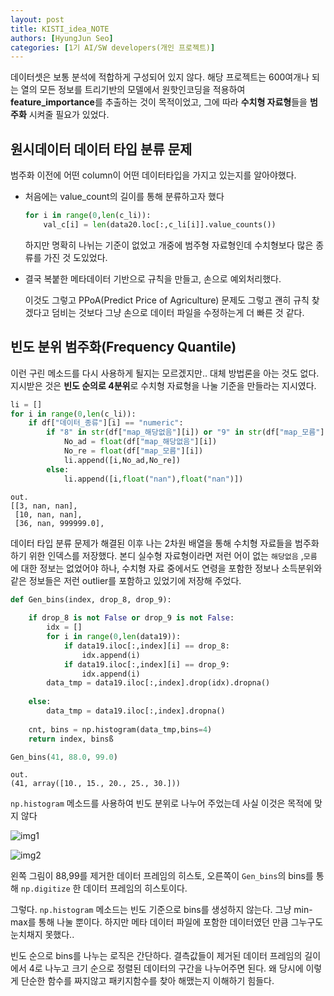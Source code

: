 ```yaml
---
layout: post
title: KISTI_idea_NOTE
authors: [HyungJun Seo]
categories: [1기 AI/SW developers(개인 프로젝트)]
---
```


 데이터셋은 보통 분석에 적합하게 구성되어 있지 않다. 해당 프로젝트는 600여개나 되는 열의 모든 정보를 트리기반의 모델에서 원핫인코딩을 적용하여 **feature_importance**를 추출하는 것이 목적이었고, 그에 따라 **수치형 자료형**들을 **범주화** 시켜줄 필요가 있었다. 

## 원시데이터 데이터 타입 분류 문제

범주화 이전에 어떤 column이 어떤 데이터타입을 가지고 있는지를 알아야했다.

- 처음에는 value_count의 길이를 통해 분류하고자 했다
    
    ```python
    for i in range(0,len(c_li)):    
        val_c[i] = len(data20.loc[:,c_li[i]].value_counts())
    ```
    
    하지만 명확히 나뉘는 기준이 없었고 개중에 범주형 자료형인데 수치형보다 많은 종류를 가진 것 도있었다. 
    
- 결국 복붙한 메타데이터 기반으로 규칙을 만들고, 손으로 예외처리했다.
    
    이것도 그렇고 PPoA(Predict Price of Agriculture) 문제도 그렇고 괜히 규칙 찾겠다고 덤비는 것보다 그냥 손으로 데이터 파일을 수정하는게 더 빠른 것 같다.
    

## 빈도 분위 범주화(Frequency Quantile)

이런 구린 메소드를 다시 사용하게 될지는 모르겠지만.. 대체 방법론을 아는 것도 없다. 지시받은 것은 **빈도 순의로 4분위**로 수치형 자료형을 나눌 기준을 만들라는 지시였다. 

```python
li = []
for i in range(0,len(c_li)):
    if df["데이터_종류"][i] == "numeric":
        if "8" in str(df["map_해당없음"][i]) or "9" in str(df["map_모름"][i]):
            No_ad = float(df["map_해당없음"][i])
            No_re = float(df["map_모름"][i])
            li.append([i,No_ad,No_re])
        else:
            li.append([i,float("nan"),float("nan")])
```

```
out.
[[3, nan, nan],
 [10, nan, nan],
 [36, nan, 999999.0],
```

 

 데이터 타입 분류 문제가 해결된 이후 나는 2차원 배열을 통해 수치형 자료들을 범주화 하기 위한 인덱스를 저장했다. 본디 실수형 자료형이라면 저런 어이 없는 `해당없음` ,`모름` 에 대한 정보는 없었어야 하나, 수치형 자료 중에서도 연령을 포함한 정보나 소득분위와 같은 정보들은 저런 outlier를 포함하고 있었기에 저장해 주었다.

```python
def Gen_bins(index, drop_8, drop_9):
    
    if drop_8 is not False or drop_9 is not False:
        idx = []
        for i in range(0,len(data19)):
            if data19.iloc[:,index][i] == drop_8:
                idx.append(i)
            if data19.iloc[:,index][i] == drop_9:
                idx.append(i)
        data_tmp = data19.iloc[:,index].drop(idx).dropna()
    
    else:
        data_tmp = data19.iloc[:,index].dropna()
        
    cnt, bins = np.histogram(data_tmp,bins=4)
    return index, binsß

Gen_bins(41, 88.0, 99.0)
```

```
out.
(41, array([10., 15., 20., 25., 30.]))
```

`np.histogram` 메소드를 사용하여 빈도 분위로 나누어 주었는데 사실 이것은 목적에 맞지 않다

![img1](https://raw.githubusercontent.com/suwondsml/suwondsml.github.io/main/data/2023-02-08-DiseaseConqueror/img1.png)

![img2](https://raw.githubusercontent.com/suwondsml/suwondsml.github.io/main/data/2023-02-08-DiseaseConqueror/img2.png)

 왼쪽 그림이 88,99를 제거한 데이터 프레임의 히스토, 오른쪽이 `Gen_bins`의 bins를 통해 `np.digitize` 한 데이터 프레임의 히스토이다.

그렇다. `np.histogram` 메소드는 빈도 기준으로 bins를 생성하지 않는다. 그냥 min-max를 통해 나눌 뿐이다. 하지만 메타 데이터 파일에 포함한 데이터였던 만큼 그누구도 눈치채지 못했다..

 빈도 순으로 bins를 나누는 로직은 간단하다. 결측값들이 제거된 데이터 프레임의 길이에서 4로 나누고 크기 순으로 정렬된 데이터의 구간을 나누어주면 된다. 왜 당시에 이렇게 단순한 함수를 짜지않고 패키지함수를 찾아 해맸는지 이해하기 힘들다.
